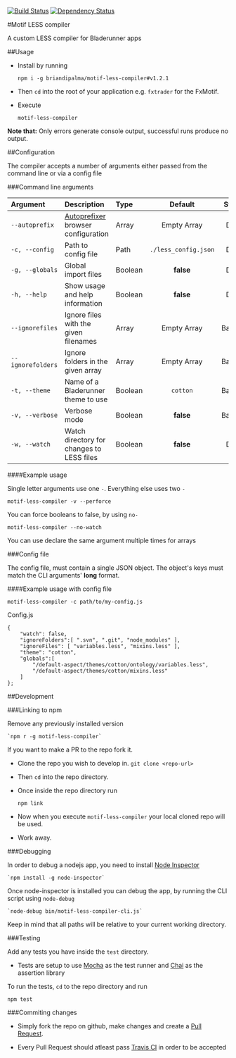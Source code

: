 [![Build Status](https://travis-ci.org/dogoku/motif-less-compiler.png)](https://travis-ci.org/dogoku/motif-less-compiler)
[![Dependency Status](https://david-dm.org/dogoku/motif-less-compiler.svg)](https://david-dm.org/dogoku/motif-less-compiler)


#Motif LESS compiler

A custom LESS compiler for Bladerunner apps

##Usage

- Install by running

	`npm i -g briandipalma/motif-less-compiler#v1.2.1`

- Then `cd` into the root of your application e.g. `fxtrader` for the FxMotif.

- Execute

	`motif-less-compiler`

**Note that:**
Only errors generate console output, successful runs produce no output.

##Configuration

The compiler accepts a number of arguments either passed from the command line or via a config file

###Command line arguments

| Argument         | Description                               | Type    | Default              | Status  |
|:-----------------|:------------------------------------------|:--------|:--------------------:|:-------:|
|`--autoprefix`    | [Autoprefixer][ai] browser configuration  | Array   | Empty Array          | Done    |
|`-c, --config`    | Path to config file                       | Path    | `./less_config.json` | Done    |
|`-g, --globals`   | Global import files                       | Boolean | **false**            | Done    |
|`-h, --help`      | Show usage and help information           | Boolean | **false**            | Done    |
|`--ignorefiles`   | Ignore files with the given filenames     | Array   | Empty Array          | Backlog |
|`--ignorefolders` | Ignore folders in the given array         | Array   | Empty Array          | Backlog |
|`-t, --theme`     | Name of a Bladerunner theme to use        | Boolean | `cotton`             | Backlog |
|`-v, --verbose`   | Verbose mode                              | Boolean | **false**            | Backlog |
|`-w, --watch`     | Watch directory for changes to LESS files | Boolean | **false**            | Done    |

####Example usage

Single letter arguments use one `-`. Everything else uses two `-`

	motif-less-compiler -v --perforce

You can force booleans to false, by using `no-`

	motif-less-compiler --no-watch

You can use declare the same argument multiple times for arrays

###Config file

The config file, must contain a single JSON object.
The object's keys must match the CLI arguments' **long** format.


####Example usage with config file

	motif-less-compiler -c path/to/my-config.js

Config.js

	{
		"watch": false,
		"ignoreFolders":[ ".svn", ".git", "node_modules" ],
		"ignoreFiles": [ "variables.less", "mixins.less" ],
		"theme": "cotton",
		"globals":[
			"/default-aspect/themes/cotton/ontology/variables.less",
			"/default-aspect/themes/cotton/mixins.less"
		]
	};

##Development

###Linking to npm

Remove any previously installed version

	`npm r -g motif-less-compiler`

If you want to make a PR to the repo fork it.

- Clone the repo you wish to develop in.
	`git clone <repo-url>`

- Then `cd` into the repo directory.

- Once inside the repo directory run

	`npm link`

- Now when you execute `motif-less-compiler` your local cloned repo will be used.

- Work away.

###Debugging

In order to debug a nodejs app, you need to install [Node Inspector][inspector]

	`npm install -g node-inspector`

Once node-inspector is installed you can debug the app, by running the CLI script using `node-debug`

	`node-debug bin/motif-less-compiler-cli.js`

Keep in mind that all paths will be relative to your current working directory.

###Testing

 Add any tests you have inside the `test` directory.
- Tests are setup to use [Mocha][mocha] as the test runner and [Chai][chai] as the assertion library

To run the tests, `cd` to the repo directory and run

	npm test

###Commiting changes

- Simply fork the repo on github, make changes and create a [Pull Request][pr].

- Every Pull Request should atleast pass [Travis CI][travis] in order to be accepted


<!--- Link References -->
[ai]: https://github.com/ai/autoprefixer
[inspector]: https://github.com/node-inspector/node-inspector
[mocha]: http://visionmedia.github.io/mocha/
[chai]: http://chaijs.com/
[pr]: http://code.tutsplus.com/articles/team-collaboration-with-github--net-29876
[travis]: https://travis-ci.org/